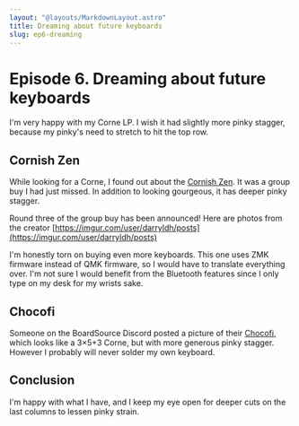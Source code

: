 ```yaml
---
layout: "@layouts/MarkdownLayout.astro"
title: Dreaming about future keyboards
slug: ep6-dreaming
---
```


# Episode 6. Dreaming about future keyboards

I'm very happy with my Corne LP. I wish it had slightly more pinky stagger, because my pinky's need to stretch to hit the top row.

## Cornish Zen

While looking for a Corne, I found out about the [Cornish Zen](https://lowprokb.ca/products/corne-ish-zen). It was a group buy I had just missed. In addition to looking gourgeous, it has deeper pinky stagger.

Round three of the group buy has been announced! Here are photos from the creator [https://imgur.com/user/darryldh/posts](https://imgur.com/user/darryldh/posts)

I'm honestly torn on buying even more keyboards. This one uses ZMK firmware instead of QMK firmware, so I would have to translate everything over. I'm not sure I would benefit from the Bluetooth features since I only type on my desk for my wrists sake.

## Chocofi

Someone on the BoardSource Discord posted a picture of their [Chocofi](https://github.com/pashutk/chocofi), which looks like a 3&times;5+3 Corne, but with more generous pinky stagger. However I probably will never solder my own keyboard.

## Conclusion

I'm happy with what I have, and I keep my eye open for deeper cuts on the last columns to lessen pinky strain.

